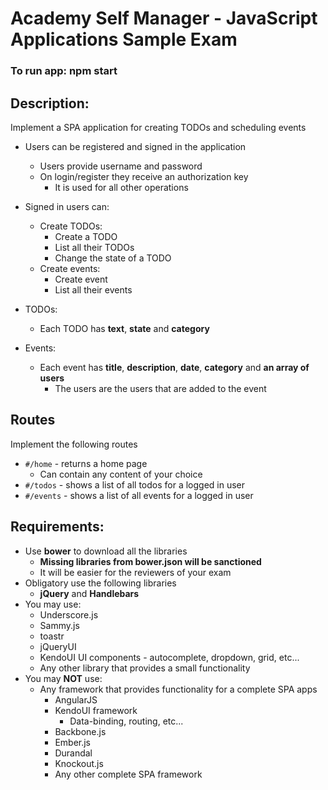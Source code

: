 # Academy Self Manager - JavaScript Applications Sample Exam

###  To run app: **npm start**

##  Description:

Implement a SPA application for creating TODOs and scheduling events

* Users can be registered and signed in the application
  * Users provide username and password
  * On login/register they receive an authorization key
    * It is used for all other operations

* Signed in users can:
  * Create TODOs:
    * Create a TODO
    * List all their TODOs
    * Change the state of a TODO
  * Create events:
    * Create event
    * List all their events

* TODOs:
  * Each TODO has **text**, **state** and **category**
* Events:
  * Each event has **title**, **description**, **date**, **category** and **an array of users**
    * The users are the users that are added to the event

## Routes

Implement the following routes

* `#/home` - returns a home page
  * Can contain any content of your choice
* `#/todos` - shows a list of all todos for a logged in user
* `#/events` - shows a list of all events for a logged in user

##  Requirements:

* Use **bower** to download all the libraries
  * **Missing libraries from bower.json will be sanctioned**
  * It will be easier for the reviewers of your exam
* Obligatory use the following libraries
  * **jQuery** and **Handlebars**
* You may use:
  * Underscore.js
  * Sammy.js
  * toastr
  * jQueryUI
  * KendoUI UI components - autocomplete, dropdown, grid, etc...
  * Any other library that provides a small functionality
* You may **NOT** use:
  * Any framework that provides functionality for a complete SPA apps
    * AngularJS
    * KendoUI framework
      * Data-binding, routing, etc...
    * Backbone.js
    * Ember.js
    * Durandal
    * Knockout.js
    * Any other complete SPA framework
